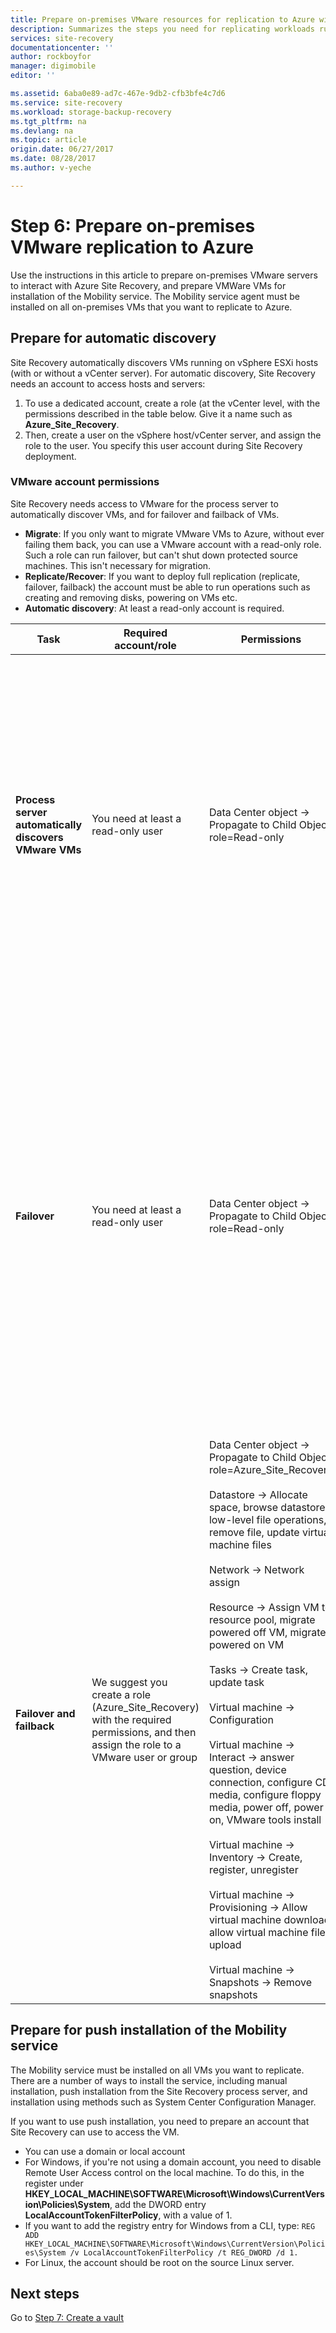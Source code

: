 ```yaml
---
title: Prepare on-premises VMware resources for replication to Azure with Azure Site Recovery | Azure
description: Summarizes the steps you need for replicating workloads running on VMware VMs to Azure storage
services: site-recovery
documentationcenter: ''
author: rockboyfor
manager: digimobile
editor: ''

ms.assetid: 6aba0e89-ad7c-467e-9db2-cfb3bfe4c7d6
ms.service: site-recovery
ms.workload: storage-backup-recovery
ms.tgt_pltfrm: na
ms.devlang: na
ms.topic: article
origin.date: 06/27/2017
ms.date: 08/28/2017
ms.author: v-yeche

---
```

# Step 6: Prepare on-premises VMware replication to Azure

Use the instructions in this article to prepare on-premises VMware servers to interact with Azure Site Recovery, and prepare VMWare VMs for installation of the Mobility service. The Mobility service agent must be installed on all on-premises VMs that you want to replicate to Azure.

## Prepare for automatic discovery

Site Recovery automatically discovers VMs running on vSphere ESXi hosts (with or without a vCenter server). For automatic discovery, Site Recovery needs an account to access hosts and servers:

1. To use a dedicated account, create a role (at the vCenter level, with the permissions described in the table below. Give it a name such as **Azure_Site_Recovery**.
2. Then, create a user on the vSphere host/vCenter server, and assign the role to the user. You specify this user account during Site Recovery deployment.

### VMware account permissions

Site Recovery needs access to VMware for the process server to automatically discover VMs, and for failover and failback of VMs.

- **Migrate**: If you only want to migrate VMware VMs to Azure, without ever failing them back, you can use a VMware account with a read-only role. Such a role can run failover, but can't shut down protected source machines. This isn't necessary for migration.
- **Replicate/Recover**: If you want to deploy full replication (replicate, failover, failback) the account must be able to run operations such as creating and removing disks, powering on VMs etc.
- **Automatic discovery**: At least a read-only account is required.

**Task** | **Required account/role** | **Permissions** | **Details**
--- | --- | --- | ---
**Process server automatically discovers VMware VMs** | You need at least a read-only user | Data Center object -> Propagate to Child Object, role=Read-only | User assigned at datacenter level, and has access to all the objects in the datacenter.<br/><br/> To restrict access, assign the **No access** role with the **Propagate to child** object, to the child objects (vSphere hosts, datastores, VMs and networks).
**Failover** | You need at least a read-only user | Data Center object -> Propagate to Child Object, role=Read-only | User assigned at datacenter level, and has access to all the objects in the datacenter.<br/><br/> To restrict access, assign the **No access** role with the **Propagate to child** object to the child objects (vSphere hosts, datastores, VMs and networks).<br/><br/> Useful for migration purposes, but not full replication, failover, failback.
**Failover and failback** | We suggest you create a role (Azure_Site_Recovery) with the required permissions, and then assign the role to a VMware user or group | Data Center object -> Propagate to Child Object, role=Azure_Site_Recovery<br/><br/> Datastore -> Allocate space, browse datastore, low-level file operations, remove file, update virtual machine files<br/><br/> Network -> Network assign<br/><br/> Resource -> Assign VM to resource pool, migrate powered off VM, migrate powered on VM<br/><br/> Tasks -> Create task, update task<br/><br/> Virtual machine -> Configuration<br/><br/> Virtual machine -> Interact -> answer question, device connection, configure CD media, configure floppy media, power off, power on, VMware tools install<br/><br/> Virtual machine -> Inventory -> Create, register, unregister<br/><br/> Virtual machine -> Provisioning -> Allow virtual machine download, allow virtual machine files upload<br/><br/> Virtual machine -> Snapshots -> Remove snapshots | User assigned at datacenter level, and has access to all the objects in the datacenter.<br/><br/> To restrict access, assign the **No access** role with the **Propagate to child** object, to the child objects (vSphere hosts, datastores, VMs and networks).

## Prepare for push installation of the Mobility service

The Mobility service must be installed on all VMs you want to replicate. There are a number of ways to install the service, including manual installation, push installation from the Site Recovery process server, and installation using methods such as System Center Configuration Manager.

If you want to use push installation, you need to prepare an account that Site Recovery can use to access the VM.

- You can use a domain or local account
- For Windows, if you're not using a domain account, you need to disable Remote User Access control on the local machine. To do this, in the register under **HKEY_LOCAL_MACHINE\SOFTWARE\Microsoft\Windows\CurrentVersion\Policies\System**, add the DWORD entry **LocalAccountTokenFilterPolicy**, with a value of 1.
- If you want to add the registry entry for Windows from a CLI, type:
        ``REG ADD HKEY_LOCAL_MACHINE\SOFTWARE\Microsoft\Windows\CurrentVersion\Policies\System /v LocalAccountTokenFilterPolicy /t REG_DWORD /d 1.``
- For Linux, the account should be root on the source Linux server.

## Next steps

Go to [Step 7: Create a vault](vmware-walkthrough-create-vault.md)

<!--Update_Description: new articles on site recovery prepare vmware from vmware to azure-->